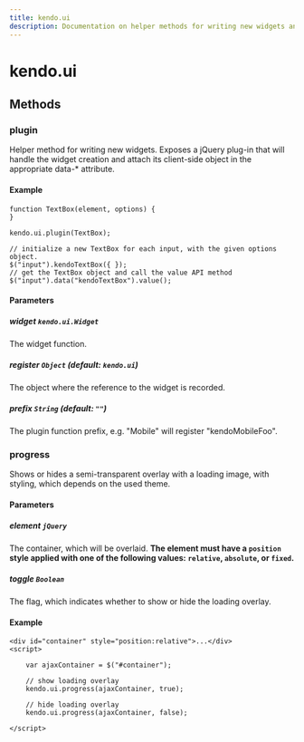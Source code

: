 ```yaml
---
title: kendo.ui
description: Documentation on helper methods for writing new widgets and show progress with a loading message.
---
```


# kendo.ui

## Methods

### plugin

Helper method for writing new widgets.
Exposes a jQuery plug-in that will handle the widget creation and attach its client-side object in the appropriate data-* attribute.

#### Example

    function TextBox(element, options) {
    }

    kendo.ui.plugin(TextBox);

    // initialize a new TextBox for each input, with the given options object.
    $("input").kendoTextBox({ });
    // get the TextBox object and call the value API method
    $("input").data("kendoTextBox").value();

#### Parameters

##### widget `kendo.ui.Widget`

The widget function.

##### register `Object` **(default: `kendo.ui`)**

The object where the reference to the widget is recorded.

##### prefix `String` **(default: `""`)**

The plugin function prefix, e.g. "Mobile" will register "kendoMobileFoo".

### progress

Shows or hides a semi-transparent overlay with a loading image, with styling, which depends on the used theme.

#### Parameters

##### element `jQuery`

The container, which will be overlaid. **The element must have a `position` style applied with one of the following values: `relative`, `absolute`, or `fixed`.**

##### toggle `Boolean`

The flag, which indicates whether to show or hide the loading overlay.

#### Example

	<div id="container" style="position:relative">...</div>
	<script>

		var ajaxContainer = $("#container");

		// show loading overlay
		kendo.ui.progress(ajaxContainer, true);

		// hide loading overlay
		kendo.ui.progress(ajaxContainer, false);

	</script>
